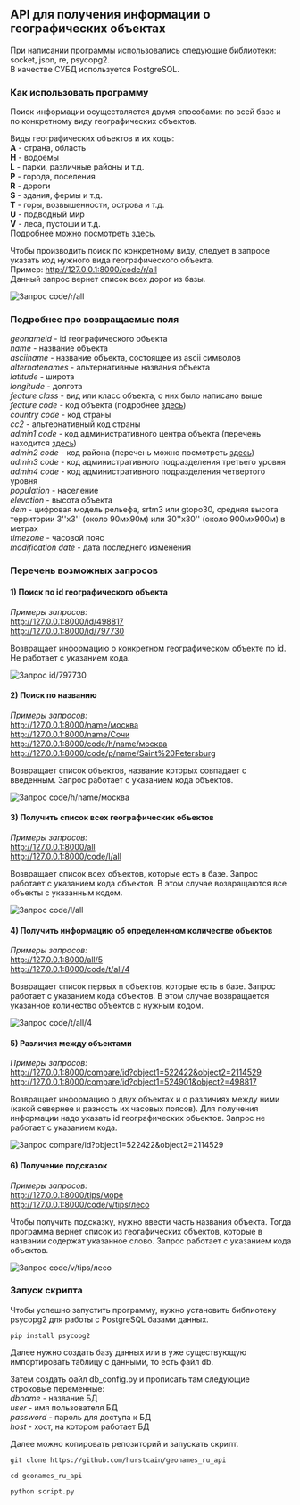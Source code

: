 ## API для получения информации о географических объектах

При написании программы использовались следующие библиотеки: socket, json, re, psycopg2.  
В качестве СУБД используется PostgreSQL.

### Как использовать программу

Поиск информации осуществляется двумя способами: по всей базе и по конкретному виду географических объектов.  

Виды географических объектов и их коды:  
**A** - страна, область  
**H** - водоемы  
**L** - парки, различные районы и т.д.  
**P** - города, поселения  
**R** - дороги  
**S** - здания, фермы и т.д.  
**T** - горы, возвышенности, острова и т.д.  
**U** - подводный мир  
**V** - леса, пустоши и т.д.  
Подробнее можно посмотреть [здесь](http://www.geonames.org/export/codes.html).

Чтобы производить поиск по конкретному виду, следует в запросе указать код нужного вида географического объекта.  
Пример: http://127.0.0.1:8000/code/r/all  
Данный запрос вернет список всех дорог из базы.

![Запрос code/r/all](imgs/2.PNG)

### Подробнее про возвращаемые поля

*geonameid* - id географического объекта  
*name* - название объекта  
*asciiname* - название объекта, состоящее из ascii символов  
*alternatenames* - альтернативные названия объекта  
*latitude* - широта  
*longitude* - долгота  
*feature class* - вид или класс объекта, о них было написано выше  
*feature code* - код объекта (подробнее [здесь](https://download.geonames.org/export/dump/featureCodes_ru.txt))  
*country code* - код страны  
*cc2* - альтернативный код страны  
*admin1 code* - код административного центра объекта (перечень находится [здесь](https://download.geonames.org/export/dump/admin1CodesASCII.txt))  
*admin2 code* - код района (перечень можно посмотреть [здесь](https://download.geonames.org/export/dump/admin2Codes.txt))  
*admin3 code* - код административного подразделения третьего уровня  
*admin4 code* - код административного подразделения четвертого уровня  
*population* - население  
*elevation* - высота объекта  
*dem* - цифровая модель рельефа, srtm3 или gtopo30, средняя высота территории 3''x3'' (около 90мx90м) или 30''x30'' (около 900мx900м) в метрах  
*timezone* - часовой пояс  
*modification date* - дата последнего изменения

### Перечень возможных запросов

#### 1) Поиск по id географического объекта

*Примеры запросов:*  
http://127.0.0.1:8000/id/498817  
http://127.0.0.1:8000/id/797730

Возвращает информацию о конкретном географическом объекте по id. Не работает с указанием кода.

![Запрос id/797730](imgs/1.PNG)

#### 2) Поиск по названию

*Примеры запросов:*  
http://127.0.0.1:8000/name/москва  
http://127.0.0.1:8000/name/Сочи  
http://127.0.0.1:8000/code/h/name/москва
http://127.0.0.1:8000/code/p/name/Saint%20Petersburg

Возвращает список объектов, название которых совпадает с введенным. Запрос работает с указанием кода объектов.  

![Запрос code/h/name/москва](imgs/3.PNG)

#### 3) Получить список всех географических объектов

*Примеры запросов:*  
http://127.0.0.1:8000/all  
http://127.0.0.1:8000/code/l/all

Возвращает список всех объектов, которые есть в базе. Запрос работает с указанием кода объектов. В этом случае возвращаются все объекты с указанным кодом.  

![Запрос code/l/all](imgs/4.PNG)

#### 4) Получить информацию об определенном количестве объектов

*Примеры запросов:*  
http://127.0.0.1:8000/all/5  
http://127.0.0.1:8000/code/t/all/4

Возвращает список первых n объектов, которые есть в базе. Запрос работает с указанием кода объектов. В этом случае возвращается указанное количество объектов с нужным кодом.  

![Запрос code/t/all/4](imgs/5.PNG)

#### 5) Различия между объектами

*Примеры запросов:*  
http://127.0.0.1:8000/compare/id?object1=522422&object2=2114529  
http://127.0.0.1:8000/compare/id?object1=524901&object2=498817  

Возвращает информацию о двух объектах и о различиях между ними (какой севернее и разность их часовых поясов). Для получения информации надо указать id географических объектов. Запрос не работает с указанием кода.  

![Запрос compare/id?object1=522422&object2=2114529](imgs/6.PNG)

#### 6) Получение подсказок

*Примеры запросов:*  
http://127.0.0.1:8000/tips/море  
http://127.0.0.1:8000/code/v/tips/лесо

Чтобы получить подсказку, нужно ввести часть названия объекта. Тогда программа вернет список из геогафических объектов, которые в названии содержат указанное слово. Запрос работает с указанием кода объектов.

![Запрос code/v/tips/лесо](imgs/7.PNG)

### Запуск скрипта

Чтобы успешно запустить программу, нужно установить библиотеку psycopg2 для работы с PostgreSQL базами данных.

```
pip install psycopg2
```

Далее нужно создать базу данных или в уже существующую импортировать таблицу с данными, то есть файл db.  

Затем создать файл db_config.py и прописать там следующие строковые переменные:  
*dbname* - название БД  
*user* - имя пользователя БД  
*password* - пароль для доступа к БД  
*host* - хост, на котором работает БД  

Далее можно копировать репозиторий и запускать скрипт.

```
git clone https://github.com/hurstcain/geonames_ru_api
```
```
cd geonames_ru_api
```
```
python script.py
```